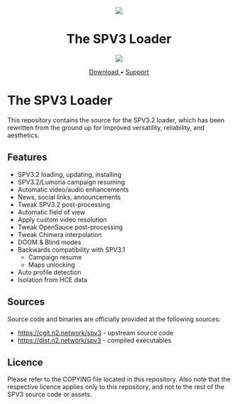 <html>
    <p align="center">
        <img src="https://user-images.githubusercontent.com/10241434/60400157-bf6b5380-9ba2-11e9-9c25-432e47b845b4.png">
    <p>
    <h1 align="center">
        The SPV3 Loader
    </h1>
    <p align="center">
        <img src="https://user-images.githubusercontent.com/10241434/60400039-e4f75d80-9ba0-11e9-91bf-408969fef83e.png">
    <p>
    <p align="center">
        <a href="https://file.n2.network/f/4f802d34eaa243e8a74a/?dl=1">
            Download
        </a>
        •
        <a href="https://www.reddit.com/r/halospv3/">
            Support
        </a>
    </p>
</html>

The SPV3 Loader
===============

This repository contains the source for the SPV3.2 loader, which has been rewritten from the ground up for improved versatility, reliability, and aesthetics.

Features
--------

- SPV3.2 loading, updating, installing
- SPV3.2/Lumoria campaign resuming
- Automatic video/audio enhancements
- News, social links, announcements
- Tweak SPV3.2 post-processing
- Automatic field of view
- Apply custom video resolution
- Tweak OpenSauce post-processing
- Tweak Chimera interpolation
- DOOM & Blind modes
- Backwards compatibility with SPV3.1
  - Campaign resume
  - Maps unlocking
- Auto profile detection
- Isolation from HCE data

Sources
-------

Source code and binaries are officially provided at the following
sources:

-   https://cgit.n2.network/spv3 - upstream source code
-   https://dist.n2.network/spv3 - compiled executables

Licence
-------

Please refer to the COPYING file located in this repository. Also note
that the respective licence applies only to this repository, and not to
the rest of the SPV3 source code or assets.